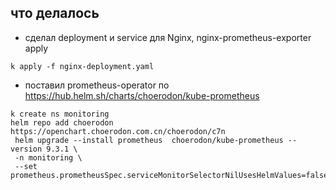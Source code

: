 ## что делалось

 - сделал deployment и service для Nginx, nginx-prometheus-exporter  apply
 ```
k apply -f nginx-deployment.yaml
```

 - поставил prometheus-operator по https://hub.helm.sh/charts/choerodon/kube-prometheus
 
```
k create ns monitoring
helm repo add choerodon https://openchart.choerodon.com.cn/choerodon/c7n
 helm upgrade --install prometheus  choerodon/kube-prometheus --version 9.3.1 \
 -n monitoring \
 --set prometheus.prometheusSpec.serviceMonitorSelectorNilUsesHelmValues=false
```

